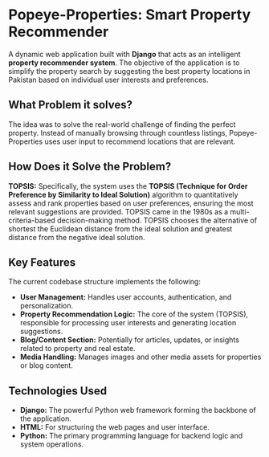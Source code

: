 # Popeye-Properties: Smart Property Recommender

A dynamic web application built with **Django** that acts as an intelligent **property recommender system**. The objective of the application is to simplify the property search by suggesting the best property locations in Pakistan based on individual user interests and preferences.

## What Problem it solves?

The idea was to solve the real-world challenge of finding the perfect property. Instead of manually browsing through countless listings, Popeye-Properties uses user input to recommend locations that are relevant. 

## How Does it Solve the Problem?
**TOPSIS:** Specifically, the system uses the **TOPSIS (Technique for Order Preference by Similarity to Ideal Solution)** algorithm to quantitatively assess and rank properties based on user preferences, ensuring the most relevant suggestions are provided. TOPSIS came in the 1980s as a multi-criteria-based decision-making method. TOPSIS chooses the alternative of shortest the Euclidean distance from the ideal solution and greatest distance from the negative ideal solution. 

## Key Features

The current codebase structure implements the following:

* **User Management:** Handles user accounts, authentication, and personalization.
* **Property Recommendation Logic:** The core of the system (TOPSIS), responsible for processing user interests and generating location suggestions.
* **Blog/Content Section:** Potentially for articles, updates, or insights related to property and real estate.
* **Media Handling:** Manages images and other media assets for properties or blog content.

## Technologies Used

* **Django:** The powerful Python web framework forming the backbone of the application.
* **HTML:** For structuring the web pages and user interface.
* **Python:** The primary programming language for backend logic and system operations.
